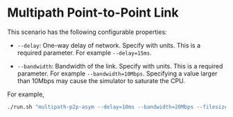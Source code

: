 # Multipath Point-to-Point Link

This scenario has the following configurable properties:

* `--delay`: One-way delay of network. Specify with units. This is a required
  parameter. For example `--delay=15ms`.

* `--bandwidth`: Bandwidth of the link. Specify with units. This is a required
  parameter. For example `--bandwidth=10Mbps`. Specifying a value larger than
  10Mbps may cause the simulator to saturate the CPU.

For example,
```bash
./run.sh "multipath-p2p-asym --delay=10ms --bandwidth=20Mbps --filesize=1000000 --delay_balance=0.25 --bandwidth_balance=0.18"
```
